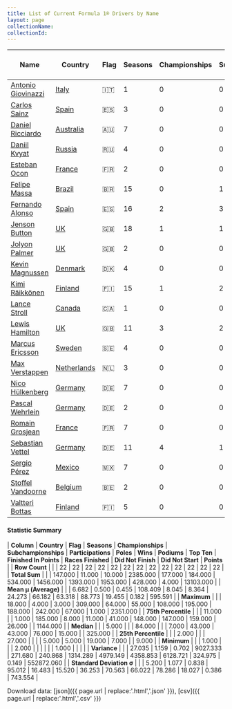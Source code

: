 ```yaml
---
title: List of Current Formula 1® Drivers by Name
layout: page
collectionName: 
collectionId: 
---
```




| Name | Country | Flag | Seasons | Championships | Subchampionships | Participations | Poles | Wins | Podiums | Top Ten | Finished In Points | Races Finished | Did Not Finish | Did Not Start | Points |
|--|--|--|--|--|--|--|--|--|--|--|--|--|--|--|--|
| [Antonio Giovinazzi](/f1/drivers/giovinazzi) | [Italy](/f1/countries/italy) | 🇮🇹 | 1 | 0 | 0 | 2 | 0 | 0 | 0 | 0 | 0 | 1 | 1 | 0 | 0.0 |
| [Carlos Sainz](/f1/drivers/sainz) | [Spain](/f1/countries/spain) | 🇪🇸 | 3 | 0 | 0 | 46 | 0 | 0 | 0 | 22 | 22 | 34 | 12 | 0 | 89.0 |
| [Daniel Ricciardo](/f1/drivers/ricciardo) | [Australia](/f1/countries/australia) | 🇦🇺 | 7 | 0 | 0 | 115 | 1 | 4 | 20 | 66 | 66 | 101 | 13 | 1 | 668.0 |
| [Daniil Kvyat](/f1/drivers/kvyat) | [Russia](/f1/countries/russia) | 🇷🇺 | 4 | 0 | 0 | 65 | 0 | 0 | 2 | 26 | 26 | 50 | 15 | 0 | 132.0 |
| [Esteban Ocon](/f1/drivers/ocon) | [France](/f1/countries/france) | 🇫🇷 | 2 | 0 | 0 | 15 | 0 | 0 | 0 | 5 | 5 | 15 | 0 | 0 | 19.0 |
| [Felipe Massa](/f1/drivers/massa) | [Brazil](/f1/countries/brazil) | 🇧🇷 | 15 | 0 | 1 | 258 | 16 | 11 | 41 | 178 | 156 | 218 | 39 | 1 | 1144.0 |
| [Fernando Alonso](/f1/drivers/alonso) | [Spain](/f1/countries/spain) | 🇪🇸 | 16 | 2 | 3 | 279 | 22 | 32 | 97 | 195 | 188 | 230 | 49 | 0 | 1832.0 |
| [Jenson Button](/f1/drivers/button) | [UK](/f1/countries/uk) | 🇬🇧 | 18 | 1 | 1 | 309 | 8 | 15 | 50 | 180 | 162 | 242 | 67 | 0 | 1235.0 |
| [Jolyon Palmer](/f1/drivers/jolyon_palmer) | [UK](/f1/countries/uk) | 🇬🇧 | 2 | 0 | 0 | 27 | 0 | 0 | 0 | 1 | 1 | 19 | 8 | 0 | 1.0 |
| [Kevin Magnussen](/f1/drivers/kevin_magnussen) | [Denmark](/f1/countries/denmark) | 🇩🇰 | 4 | 0 | 0 | 47 | 0 | 0 | 1 | 16 | 16 | 39 | 8 | 0 | 67.0 |
| [Kimi Räikkönen](/f1/drivers/raikkonen) | [Finland](/f1/countries/finland) | 🇫🇮 | 15 | 1 | 2 | 259 | 17 | 20 | 86 | 188 | 176 | 203 | 56 | 0 | 1427.0 |
| [Lance Stroll](/f1/drivers/stroll) | [Canada](/f1/countries/canada) | 🇨🇦 | 1 | 0 | 0 | 6 | 0 | 0 | 0 | 0 | 0 | 3 | 3 | 0 | 0.0 |
| [Lewis Hamilton](/f1/drivers/hamilton) | [UK](/f1/countries/uk) | 🇬🇧 | 11 | 3 | 2 | 194 | 64 | 55 | 108 | 161 | 158 | 171 | 23 | 0 | 2351.0 |
| [Marcus Ericsson](/f1/drivers/ericsson) | [Sweden](/f1/countries/sweden) | 🇸🇪 | 4 | 0 | 0 | 62 | 0 | 0 | 0 | 5 | 5 | 46 | 16 | 0 | 9.0 |
| [Max Verstappen](/f1/drivers/max_verstappen) | [Netherlands](/f1/countries/netherlands) | 🇳🇱 | 3 | 0 | 0 | 46 | 0 | 1 | 8 | 31 | 31 | 37 | 8 | 1 | 298.0 |
| [Nico Hülkenberg](/f1/drivers/hulkenberg) | [Germany](/f1/countries/germany) | 🇩🇪 | 7 | 0 | 0 | 123 | 1 | 0 | 0 | 69 | 69 | 102 | 21 | 0 | 376.0 |
| [Pascal Wehrlein](/f1/drivers/wehrlein) | [Germany](/f1/countries/germany) | 🇩🇪 | 2 | 0 | 0 | 25 | 0 | 0 | 0 | 2 | 2 | 19 | 6 | 0 | 5.0 |
| [Romain Grosjean](/f1/drivers/grosjean) | [France](/f1/countries/france) | 🇫🇷 | 7 | 0 | 0 | 110 | 0 | 0 | 10 | 43 | 43 | 79 | 31 | 0 | 325.0 |
| [Sebastian Vettel](/f1/drivers/vettel) | [Germany](/f1/countries/germany) | 🇩🇪 | 11 | 4 | 1 | 185 | 47 | 45 | 92 | 148 | 147 | 159 | 26 | 0 | 2237.0 |
| [Sergio Pérez](/f1/drivers/perez) | [Mexico](/f1/countries/mexico) | 🇲🇽 | 7 | 0 | 0 | 121 | 0 | 0 | 7 | 68 | 68 | 106 | 15 | 0 | 401.0 |
| [Stoffel Vandoorne](/f1/drivers/vandoorne) | [Belgium](/f1/countries/belgium) | 🇧🇪 | 2 | 0 | 0 | 7 | 0 | 0 | 0 | 1 | 1 | 3 | 4 | 0 | 1.0 |
| [Valtteri Bottas](/f1/drivers/bottas) | [Finland](/f1/countries/finland) | 🇫🇮 | 5 | 0 | 0 | 84 | 1 | 1 | 12 | 51 | 51 | 76 | 7 | 1 | 486.0 |

#### Statistic Summary

| **Column** | **Country** | **Flag** | **Seasons** | **Championships** | **Subchampionships** | **Participations** | **Poles** | **Wins** | **Podiums** | **Top Ten** | **Finished In Points** | **Races Finished** | **Did Not Finish** | **Did Not Start** | **Points** |
| **Row Count** |  |  | 22 | 22 | 22 | 22 | 22 | 22 | 22 | 22 | 22 | 22 | 22 | 22 | 22 |
| **Total Sum** |  |  | 147.000 | 11.000 | 10.000 | 2385.000 | 177.000 | 184.000 | 534.000 | 1456.000 | 1393.000 | 1953.000 | 428.000 | 4.000 | 13103.000 |
| **Mean μ (Average)** |  |  | 6.682 | 0.500 | 0.455 | 108.409 | 8.045 | 8.364 | 24.273 | 66.182 | 63.318 | 88.773 | 19.455 | 0.182 | 595.591 |
| **Maximum** |  |  | 18.000 | 4.000 | 3.000 | 309.000 | 64.000 | 55.000 | 108.000 | 195.000 | 188.000 | 242.000 | 67.000 | 1.000 | 2351.000 |
| **75th Percentile** |  |  | 11.000 |  | 1.000 | 185.000 | 8.000 | 11.000 | 41.000 | 148.000 | 147.000 | 159.000 | 26.000 |  | 1144.000 |
| **Median** |  |  | 5.000 |  |  | 84.000 |  |  | 7.000 | 43.000 | 43.000 | 76.000 | 15.000 |  | 325.000 |
| **25th Percentile** |  |  | 2.000 |  |  | 27.000 |  |  |  | 5.000 | 5.000 | 19.000 | 7.000 |  | 9.000 |
| **Minimum** |  |  | 1.000 |  |  | 2.000 |  |  |  |  |  | 1.000 |  |  |  |
| **Variance** |  |  | 27.035 | 1.159 | 0.702 | 9027.333 | 271.680 | 240.868 | 1314.289 | 4979.149 | 4358.853 | 6128.721 | 324.975 | 0.149 | 552872.060 |
| **Standard Deviation σ** |  |  | 5.200 | 1.077 | 0.838 | 95.012 | 16.483 | 15.520 | 36.253 | 70.563 | 66.022 | 78.286 | 18.027 | 0.386 | 743.554 |

Download data: [json]({{ page.url | replace:'.html','.json' }}), [csv]({{ page.url | replace:'.html','.csv' }})
